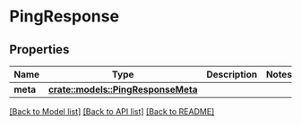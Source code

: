 # PingResponse

## Properties

Name | Type | Description | Notes
------------ | ------------- | ------------- | -------------
**meta** | [**crate::models::PingResponseMeta**](PingResponse_meta.md) |  | 

[[Back to Model list]](../README.md#documentation-for-models) [[Back to API list]](../README.md#documentation-for-api-endpoints) [[Back to README]](../README.md)


